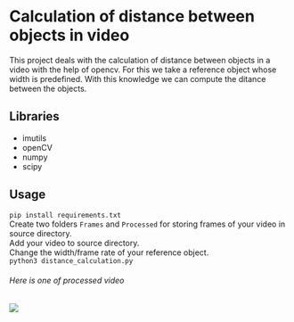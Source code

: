 # Calculation of distance between objects in video
This project deals with the calculation of distance between objects in a video with the help of opencv.
For this we take a reference object whose width is predefined. With this knowledge we can compute the ditance between the objects.

## Libraries 
<ul>
<li> imutils </li>
<li> openCV </li>
<li> numpy </li>
<li> scipy </li>
</ul>

## Usage
`pip install requirements.txt`<br>
Create two folders `Frames` and `Processed` for storing frames of your video in source directory.<br>
Add your video to source directory.<br>
Change the width/frame rate of your reference object.<br>
`python3 distance_calculation.py`

###### Here is one of processed video
![](generated.gif)